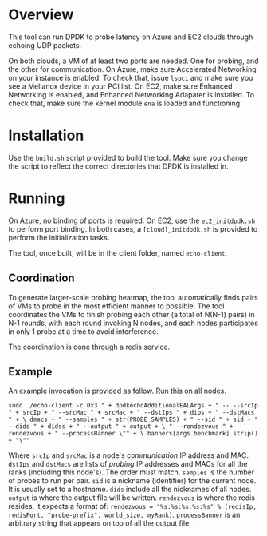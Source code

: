 # Overview

This tool can run DPDK to probe latency on Azure and EC2 clouds through echoing UDP packets.

On both clouds, a VM of at least two ports are needed. One for probing, and the other for communication.
On Azure, make sure Accelerated Networking on your instance is enabled. To check that, issue `lspci` and make sure you see a Mellanox device in your PCI list.
On EC2, make sure Enhanced Networking is enabled, and Enhanced Networking Adapater is installed. To check that, make sure the kernel module `ena` is loaded and functioning.

# Installation

Use the `build.sh` script provided to build the tool. Make sure you change the script to reflect the correct directories that DPDK is installed in.

# Running

On Azure, no binding of ports is required.
On EC2, use the `ec2_initdpdk.sh` to perform port binding.
In both cases, a `[cloud]_initdpdk.sh` is provided to perform the initialization tasks.

The tool, once built, will be in the client folder, named `echo-client`.

## Coordination 

To generate larger-scale probing heatmap, the tool automatically finds pairs of VMs to probe in the most efficient manner to possible. The tool coordinates the VMs to finish probing each other (a total of N(N-1) pairs) in N-1 rounds, with each round invoking N nodes, and each nodes participates in only 1 probe at a time to avoid interference.

The coordination is done through a redis service. 

## Example

An example invocation is provided as follow. Run this on all nodes.

`sudo ./echo-client -c 0x3 " + dpdkechoAdditionalEALArgs + " -- --srcIp " + srcIp + " --srcMac " + srcMac + " --dstIps " + dips + " --dstMacs " + \
        dmacs + " --samples " + str(PROBE_SAMPLES) + " --sid " + sid + " --dids " + didss + " --output " + output + \
        " --rendezvous " + rendezvous + " --processBanner \"" + \
        banners[args.benchmark].strip() + "\""`
        
Where `srcIp` and `srcMac` is a node's *communication* IP address and MAC.  `dstIps` and `dstMacs` are lists of *probing* IP addresses and MACs for all the ranks (including this node's). The order must match. `samples` is the number of probes to run per pair. `sid` is a nickname (identifier) for the current node. It is usually set to a hostname. `dids` include all the nicknames of all nodes. `output` is where the output file will be written. `rendezvous` is where the redis resides, it expects a format of: `rendezvous = "%s:%s:%s:%s:%s" % (redisIp, redisPort, "probe-prefix", world_size, myRank)`. `processBanner` is an arbitrary string that appears on top of all the output file.
.
